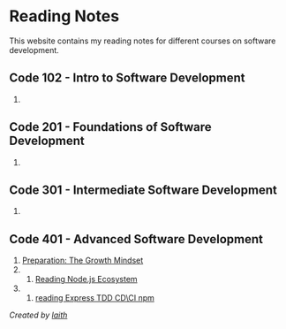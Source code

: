 # Reading Notes

This website contains my reading notes for different courses on software development.

## Code 102 - Intro to Software Development
1. 
## Code 201 - Foundations of Software Development
1. 

## Code 301 - Intermediate Software Development
1. 

## Code 401 - Advanced Software Development
1. [Preparation: The Growth Mindset](preparation-growth-mindset.md)
2. 1. [Reading Node.js Ecosystem](Node-ecosystem.md)
3. 1. [reading Express TDD CD\CI npm](Express-NPM-TDD-CICD.md)

*Created by [laith](https://github.com/laith-vlad)*
